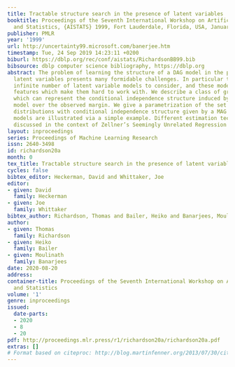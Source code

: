 ```yaml
---
title: Tractable structure search in the presence of latent variables
booktitle: Proceedings of the Seventh International Workshop on Artificial Intelligence
  and Statistics, {AISTATS} 1999, Fort Lauderdale, Florida, USA, January 3-6, 1999
publisher: PMLR
year: '1999'
url: http://uncertainty99.microsoft.com/banerjee.htm
timestamp: Tue, 24 Sep 2019 14:23:11 +0200
biburl: https://dblp.org/rec/conf/aistats/RichardsonBB99.bib
bibsource: dblp computer science bibliography, https://dblp.org
abstract: The problem of learning the structure of a DAG model in the presence of
  latent variables presents many formidable challenges. In particular there are an
  infinite number of latent variable models to consider, and these models possess
  features which make them hard to work with. We describe a class of graphical models
  which can represent the conditional independence structure induced by a latent variable
  model over the observed margin. We give a parametrization of the set of Gaussian
  distributions with conditional independence structure given by a MAG model. The
  models are illustrated via a simple example. Different estimation techniques are
  discussed in the context of Zellner’s Seemingly Unrelated Regression (SUR) models.
layout: inproceedings
series: Proceedings of Machine Learning Research
issn: 2640-3498
id: richardson20a
month: 0
tex_title: Tractable structure search in the presence of latent variables
cycles: false
bibtex_editor: Heckerman, David and Whittaker, Joe
editor:
- given: David
  family: Heckerman
- given: Joe
  family: Whittaker
bibtex_author: Richardson, Thomas and Bailer, Heiko and Banarjees, Moulinath
author:
- given: Thomas
  family: Richardson
- given: Heiko
  family: Bailer
- given: Moulinath
  family: Banarjees
date: 2020-08-20
address: 
container-title: Proceedings of the Seventh International Workshop on Artificial Intelligence
  and Statistics
volume: '1'
genre: inproceedings
issued:
  date-parts:
  - 2020
  - 8
  - 20
pdf: http://proceedings.mlr.press/r1/richardson20a/richardson20a.pdf
extras: []
# Format based on citeproc: http://blog.martinfenner.org/2013/07/30/citeproc-yaml-for-bibliographies/
---
```

